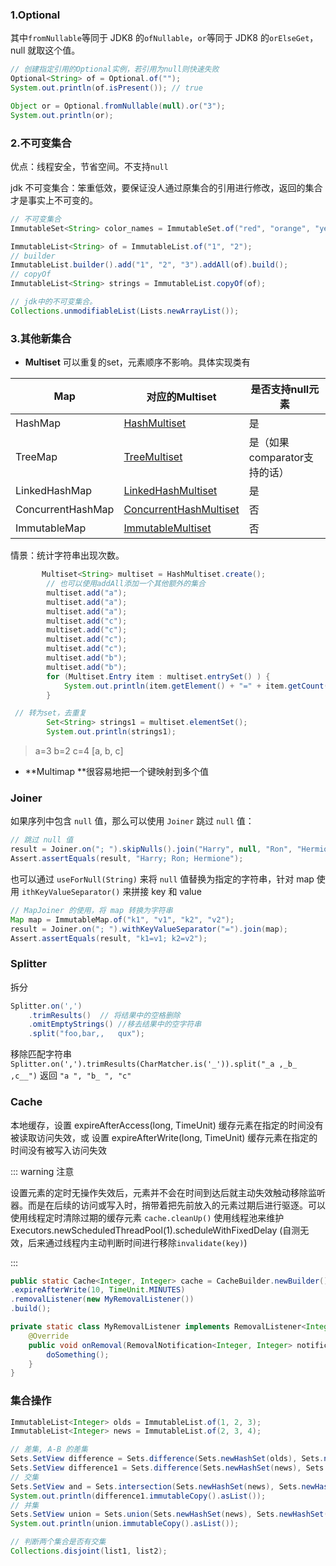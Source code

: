 ###  1.Optional

其中`fromNullable`等同于 JDK8 的`ofNullable`，`or`等同于 JDK8 的`orElseGet`，null 就取这个值。

```java
// 创建指定引用的Optional实例，若引用为null则快速失败
Optional<String> of = Optional.of("");
System.out.println(of.isPresent()); // true

Object or = Optional.fromNullable(null).or("3");
System.out.println(or);
```

### 2.不可变集合

优点：线程安全，节省空间。不支持`null`

jdk 不可变集合：笨重低效，要保证没人通过原集合的引用进行修改，返回的集合才是事实上不可变的。

```java
// 不可变集合
ImmutableSet<String> color_names = ImmutableSet.of("red", "orange", "yellow", "green", "blue", "purple");

ImmutableList<String> of = ImmutableList.of("1", "2");
// builder
ImmutableList.builder().add("1", "2", "3").addAll(of).build();
// copyOf
ImmutableList<String> strings = ImmutableList.copyOf(of);

// jdk中的不可变集合。
Collections.unmodifiableList(Lists.newArrayList());
```

### 3.其他新集合

- **Multiset** 可以重复的set，元素顺序不影响。具体实现类有 

| **Map**           | 对应的Multiset                                               | 是否支持null元素             |
| ----------------- | ------------------------------------------------------------ | ---------------------------- |
| HashMap           | [HashMultiset](http://docs.guava-libraries.googlecode.com/git/javadoc/com/google/common/collect/HashMultiset.html) | 是                           |
| TreeMap           | [TreeMultiset](http://docs.guava-libraries.googlecode.com/git/javadoc/com/google/common/collect/TreeMultiset.html) | 是（如果comparator支持的话） |
| LinkedHashMap     | [LinkedHashMultiset](http://docs.guava-libraries.googlecode.com/git/javadoc/com/google/common/collect/LinkedHashMultiset.html) | 是                           |
| ConcurrentHashMap | [ConcurrentHashMultiset](http://docs.guava-libraries.googlecode.com/git/javadoc/com/google/common/collect/ConcurrentHashMultiset.html) | 否                           |
| ImmutableMap      | [ImmutableMultiset](http://docs.guava-libraries.googlecode.com/git/javadoc/com/google/common/collect/ImmutableMultiset.html) | 否                           |

情景：统计字符串出现次数。

```java
       Multiset<String> multiset = HashMultiset.create();
		// 也可以使用addAll添加一个其他额外的集合
        multiset.add("a");
        multiset.add("a");
        multiset.add("a");
        multiset.add("c");
        multiset.add("c");
        multiset.add("c");
        multiset.add("c");
        multiset.add("b");
        multiset.add("b");
        for (Multiset.Entry item : multiset.entrySet() ) {
            System.out.println(item.getElement() + "=" + item.getCount());
        }

 // 转为set，去重复
        Set<String> strings1 = multiset.elementSet();
        System.out.println(strings1);
```

> a=3
> b=2
> c=4
> [a, b, c]

- **Multimap **很容易地把一个键映射到多个值

### Joiner

如果序列中包含 `null` 值，那么可以使用 `Joiner` 跳过 `null` 值：

```java
// 跳过 null 值
result = Joiner.on("; ").skipNulls().join("Harry", null, "Ron", "Hermione");
Assert.assertEquals(result, "Harry; Ron; Hermione");
```

也可以通过 `useForNull(String)` 来将 `null` 值替换为指定的字符串，针对 map 使用 `ithKeyValueSeparator()` 来拼接 key 和 value

```java
// MapJoiner 的使用，将 map 转换为字符串
Map map = ImmutableMap.of("k1", "v1", "k2", "v2");
result = Joiner.on("; ").withKeyValueSeparator("=").join(map);
Assert.assertEquals(result, "k1=v1; k2=v2");
```



### Splitter

拆分

```java
Splitter.on(',')
    .trimResults()  // 将结果中的空格删除
    .omitEmptyStrings() //移去结果中的空字符串
    .split("foo,bar,,   qux");
```

移除匹配字符串 `Splitter.on(',').trimResults(CharMatcher.is('_')).split("_a ,_b_ ,c__")` 返回 `"a ", "b_ ", "c"`



### Cache

本地缓存，设置  expireAfterAccess(long, TimeUnit) 缓存元素在指定的时间没有被读取访问失效，或 设置 expireAfterWrite(long, TimeUnit) 缓存元素在指定的时间没有被写入访问失效

::: warning 注意

设置元素的定时无操作失效后，元素并不会在时间到达后就主动失效触动移除监听器。而是在后续的访问或写入时，捎带着把先前放入的元素过期后进行驱逐。可以使用线程定时清除过期的缓存元素 `cache.cleanUp()` 使用线程池来维护 Executors.newScheduledThreadPool(1).scheduleWithFixedDelay (自测无效，后来通过线程内主动判断时间进行移除`invalidate(key)`)

:::

```java
public static Cache<Integer, Integer> cache = CacheBuilder.newBuilder()
.expireAfterWrite(10, TimeUnit.MINUTES)
.removalListener(new MyRemovalListener())
.build();

private static class MyRemovalListener implements RemovalListener<Integer, Integer> {  
    @Override  
    public void onRemoval(RemovalNotification<Integer, Integer> notification) {  
        doSomething();
    }  
}
```

### 集合操作

```java
ImmutableList<Integer> olds = ImmutableList.of(1, 2, 3);
ImmutableList<Integer> news = ImmutableList.of(2, 3, 4);

// 差集, A-B 的差集
Sets.SetView difference = Sets.difference(Sets.newHashSet(olds), Sets.newHashSet(news));
Sets.SetView difference1 = Sets.difference(Sets.newHashSet(news), Sets.newHashSet(olds));
// 交集
Sets.SetView and = Sets.intersection(Sets.newHashSet(news), Sets.newHashSet(olds));
System.out.println(difference1.immutableCopy().asList());
// 并集
Sets.SetView union = Sets.union(Sets.newHashSet(news), Sets.newHashSet(olds));
System.out.println(union.immutableCopy().asList());

// 判断两个集合是否有交集
Collections.disjoint(list1, list2);
```

